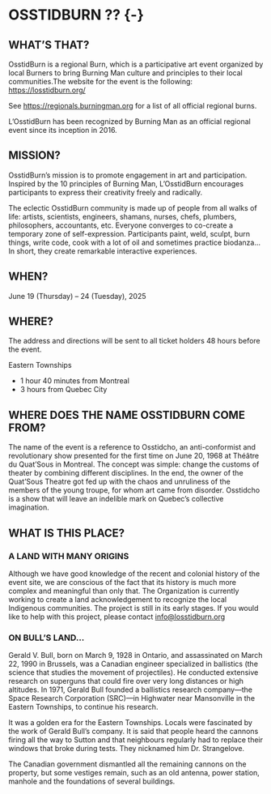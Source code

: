 # OSSTIDBURN ?? {-}

<h2><span>WHAT’S THAT?</span></h2> 

OsstidBurn is a regional Burn, which is a participative art event organized by local Burners to bring Burning Man culture and principles to their local communities.The website for the event is the following: https://losstidburn.org/


See https://regionals.burningman.org for a list of all official regional burns.

L’OsstidBurn has been recognized by Burning Man as an official regional event since its inception in 2016.

<h2><span>MISSION?</span></h2>

OsstidBurn’s mission is to promote engagement in art and participation. Inspired by the 10 principles of Burning Man, L’OsstidBurn encourages participants to express their creativity freely and radically.

The eclectic OsstidBurn community is made up of people from all walks of life: artists, scientists, engineers, shamans, nurses, chefs, plumbers, philosophers, accountants, etc. Everyone converges to co-create a temporary zone  of self-expression. Participants paint, weld, sculpt, burn things, write code, cook with a lot of oil and sometimes practice biodanza... In short, they create remarkable interactive experiences.

<h2><span>WHEN?</span></h2>


June 19 (Thursday) – 24 (Tuesday), 2025


<h2><span>WHERE? </span></h2>

The address and directions will be sent to all ticket holders 48 hours before the event.

Eastern Townships

* 1 hour 40 minutes from Montreal
* 3 hours from Quebec City

<h2><span>WHERE DOES THE NAME OSSTIDBURN COME FROM?</span></h2> 

The name of the event is a reference to Osstidcho, an anti-conformist and revolutionary show presented for the first time on June 20, 1968 at Théâtre du Quat’Sous in Montreal.  The concept was simple: change the customs of theater by  combining different disciplines. In the end, the owner of the Quat’Sous Theatre got fed up with the chaos and unruliness of the members of the young troupe, for whom art came from disorder. Osstidcho is a show that will leave an indelible mark on Quebec’s collective imagination.

<h2><span>WHAT IS THIS PLACE?</span></h2>

<h3><span>A LAND WITH MANY ORIGINS</span></h3> 

Although we have good knowledge of the recent and colonial history of the event site, we are conscious of the fact that its history is much more complex and meaningful than only that. The Organization is currently working to create a land acknowledgement to recognize the local Indigenous communities. The project is still in its early stages. If you would like to help with this project, please contact info@losstidburn.org

<h3><span>ON BULL’S LAND…</span></h3> 


Gerald V. Bull, born on March 9, 1928 in Ontario, and assassinated on March 22, 1990 in Brussels, was a Canadian engineer specialized in ballistics (the science that studies the movement of projectiles). He conducted extensive research on superguns that could fire over very long distances or high altitudes. In 1971, Gerald Bull founded a ballistics research company—the Space Research Corporation (SRC)—in Highwater near Mansonville in the Eastern Townships, to continue his research. 

It was a golden era for the Eastern Townships. Locals were fascinated by the work of Gerald Bull’s company. It is said that people heard the cannons firing all the way to Sutton and that neighbours regularly had to replace their windows that broke during tests. They nicknamed him Dr. Strangelove.

The Canadian government dismantled all the remaining cannons on the property, but some vestiges remain, such as an old antenna, power station, manhole and the foundations of several buildings.

